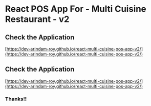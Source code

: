 # React POS App For - Multi Cuisine Restaurant - v2

## Check the Application
[https://dev-arindam-roy.github.io/react-multi-cuisine-pos-app-v2/](https://dev-arindam-roy.github.io/react-multi-cuisine-pos-app-v2/)


## Check the Application
[https://dev-arindam-roy.github.io/react-multi-cuisine-pos-app-v2/](https://dev-arindam-roy.github.io/react-multi-cuisine-pos-app-v2/)

### Thanks!!

